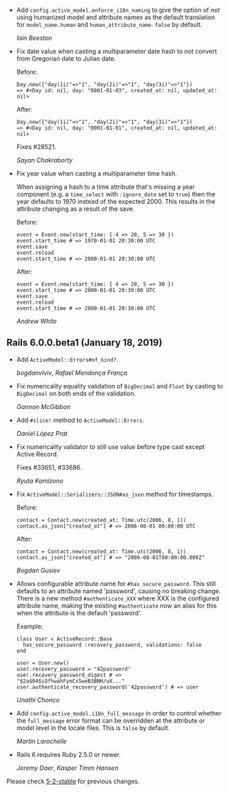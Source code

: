 *   Add `config.active_model.enforce_i18n_naming` to give the option of
    *not* using humanized model and attribute names as the default translation
    for `model_name.human` and `human_attribute_name`. `false` by default.

    *Iain Beeston*

*   Fix date value when casting a multiparameter date hash to not convert
    from Gregorian date to Julian date.

    Before:

        Day.new({"day(1i)"=>"1", "day(2i)"=>"1", "day(3i)"=>"1"})
        => #<Day id: nil, day: "0001-01-03", created_at: nil, updated_at: nil>

    After:

        Day.new({"day(1i)"=>"1", "day(2i)"=>"1", "day(3i)"=>"1"})
        => #<Day id: nil, day: "0001-01-01", created_at: nil, updated_at: nil>

    Fixes #28521.

    *Sayan Chakraborty*

*   Fix year value when casting a multiparameter time hash.

    When assigning a hash to a time attribute that's missing a year component
    (e.g. a `time_select` with `:ignore_date` set to `true`) then the year
    defaults to 1970 instead of the expected 2000. This results in the attribute
    changing as a result of the save.

    Before:
    ```
    event = Event.new(start_time: { 4 => 20, 5 => 30 })
    event.start_time # => 1970-01-01 20:30:00 UTC
    event.save
    event.reload
    event.start_time # => 2000-01-01 20:30:00 UTC
    ```

    After:
    ```
    event = Event.new(start_time: { 4 => 20, 5 => 30 })
    event.start_time # => 2000-01-01 20:30:00 UTC
    event.save
    event.reload
    event.start_time # => 2000-01-01 20:30:00 UTC
    ```

    *Andrew White*


## Rails 6.0.0.beta1 (January 18, 2019) ##

*   Add `ActiveModel::Errors#of_kind?`.

    *bogdanvlviv*, *Rafael Mendonça França*

*   Fix numericality equality validation of `BigDecimal` and `Float`
    by casting to `BigDecimal` on both ends of the validation.

    *Gannon McGibbon*

*   Add `#slice!` method to `ActiveModel::Errors`.

    *Daniel López Prat*

*   Fix numericality validator to still use value before type cast except Active Record.

    Fixes #33651, #33686.

    *Ryuta Kamizono*

*   Fix `ActiveModel::Serializers::JSON#as_json` method for timestamps.

    Before:
    ```
    contact = Contact.new(created_at: Time.utc(2006, 8, 1))
    contact.as_json["created_at"] # => 2006-08-01 00:00:00 UTC
    ```

    After:
    ```
    contact = Contact.new(created_at: Time.utc(2006, 8, 1))
    contact.as_json["created_at"] # => "2006-08-01T00:00:00.000Z"
    ```

    *Bogdan Gusiev*

*   Allows configurable attribute name for `#has_secure_password`. This
    still defaults to an attribute named 'password', causing no breaking
    change. There is a new method `#authenticate_XXX` where XXX is the
    configured attribute name, making the existing `#authenticate` now an
    alias for this when the attribute is the default 'password'.

    Example:

        class User < ActiveRecord::Base
          has_secure_password :recovery_password, validations: false
        end

        user = User.new()
        user.recovery_password = "42password"
        user.recovery_password_digest # => "$2a$04$iOfhwahFymCs5weB3BNH/uX..."
        user.authenticate_recovery_password('42password') # => user

    *Unathi Chonco*

*   Add `config.active_model.i18n_full_message` in order to control whether
    the `full_message` error format can be overridden at the attribute or model
    level in the locale files. This is `false` by default.

    *Martin Larochelle*

*   Rails 6 requires Ruby 2.5.0 or newer.

    *Jeremy Daer*, *Kasper Timm Hansen*


Please check [5-2-stable](https://github.com/rails/rails/blob/5-2-stable/activemodel/CHANGELOG.md) for previous changes.
